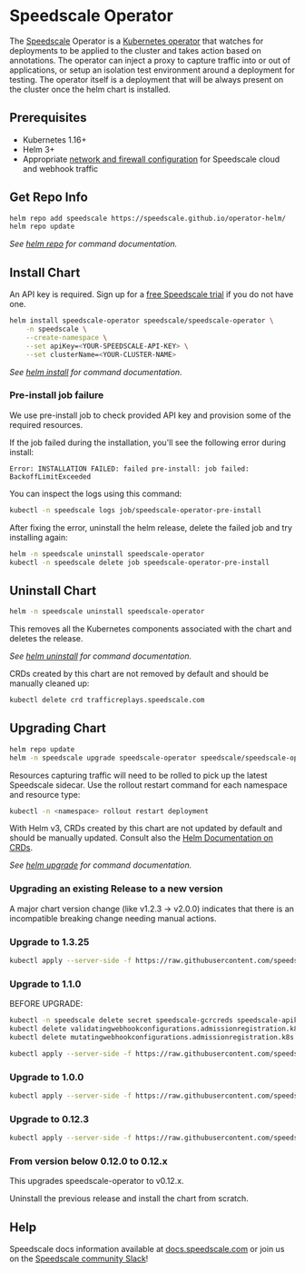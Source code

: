 # Speedscale Operator

The [Speedscale](https://www.speedscale.com) Operator is a [Kubernetes operator](https://kubernetes.io/docs/concepts/extend-kubernetes/operator/)
that watches for deployments to be applied to the cluster and takes action based on annotations. The operator
can inject a proxy to capture traffic into or out of applications, or setup an isolation test environment around
a deployment for testing. The operator itself is a deployment that will be always present on the cluster once
the helm chart is installed.

## Prerequisites

- Kubernetes 1.16+
- Helm 3+
- Appropriate [network and firewall configuration](https://docs.speedscale.com/reference/networking) for Speedscale cloud and webhook traffic

## Get Repo Info

```bash
helm repo add speedscale https://speedscale.github.io/operator-helm/
helm repo update
```

_See [helm repo](https://helm.sh/docs/helm/helm_repo/) for command documentation._

## Install Chart

An API key is required. Sign up for a [free Speedscale trial](https://speedscale.com/free-trial/) if you do not have one.

```bash
helm install speedscale-operator speedscale/speedscale-operator \
	-n speedscale \
	--create-namespace \
	--set apiKey=<YOUR-SPEEDSCALE-API-KEY> \
	--set clusterName=<YOUR-CLUSTER-NAME>
```

_See [helm install](https://helm.sh/docs/helm/helm_install/) for command documentation._

### Pre-install job failure

We use pre-install job to check provided API key and provision some of the required resources.

If the job failed during the installation, you'll see the following error during install:

```
Error: INSTALLATION FAILED: failed pre-install: job failed: BackoffLimitExceeded
```

You can inspect the logs using this command:

```bash
kubectl -n speedscale logs job/speedscale-operator-pre-install
```

After fixing the error, uninstall the helm release, delete the failed job
and try installing again:

```bash
helm -n speedscale uninstall speedscale-operator
kubectl -n speedscale delete job speedscale-operator-pre-install
```

## Uninstall Chart

```bash
helm -n speedscale uninstall speedscale-operator
```

This removes all the Kubernetes components associated with the chart and deletes the release.

_See [helm uninstall](https://helm.sh/docs/helm/helm_uninstall/) for command documentation._

CRDs created by this chart are not removed by default and should be manually cleaned up:

```bash
kubectl delete crd trafficreplays.speedscale.com
```

## Upgrading Chart

```bash
helm repo update
helm -n speedscale upgrade speedscale-operator speedscale/speedscale-operator
```

Resources capturing traffic will need to be rolled to pick up the latest
Speedscale sidecar. Use the rollout restart command for each namespace and
resource type:

```bash
kubectl -n <namespace> rollout restart deployment
```

With Helm v3, CRDs created by this chart are not updated by default
and should be manually updated.
Consult also the [Helm Documentation on CRDs](https://helm.sh/docs/chart_best_practices/custom_resource_definitions).

_See [helm upgrade](https://helm.sh/docs/helm/helm_upgrade/) for command documentation._

### Upgrading an existing Release to a new version

A major chart version change (like v1.2.3 -> v2.0.0) indicates that there is an
incompatible breaking change needing manual actions.

### Upgrade to 1.3.25

```bash
kubectl apply --server-side -f https://raw.githubusercontent.com/speedscale/operator-helm/main/1.3.25/templates/crds/trafficreplays.yaml
```

### Upgrade to 1.1.0

BEFORE UPGRADE:

```bash
kubectl -n speedscale delete secret speedscale-gcrcreds speedscale-apikey
kubectl delete validatingwebhookconfigurations.admissionregistration.k8s.io speedscale-operator
kubectl delete mutatingwebhookconfigurations.admissionregistration.k8s.io speedscale-operator
```

```bash
kubectl apply --server-side -f https://raw.githubusercontent.com/speedscale/operator-helm/main/1.1.0/templates/crds/trafficreplays.yaml
```

### Upgrade to 1.0.0

```bash
kubectl apply --server-side -f https://raw.githubusercontent.com/speedscale/operator-helm/main/1.0.0/templates/crds/trafficreplays.yaml
```

### Upgrade to 0.12.3

```bash
kubectl apply --server-side -f https://raw.githubusercontent.com/speedscale/operator-helm/main/0.12.3/templates/crds/trafficreplays.yaml
```

### From version below 0.12.0 to 0.12.x
This upgrades speedscale-operator to v0.12.x.

Uninstall the previous release and install the chart from scratch.

## Help

Speedscale docs information available at [docs.speedscale.com](https://docs.speedscale.com) or join us
on the [Speedscale community Slack](https://join.slack.com/t/speedscalecommunity/shared_invite/zt-x5rcrzn4-XHG1QqcHNXIM~4yozRrz8A)!
